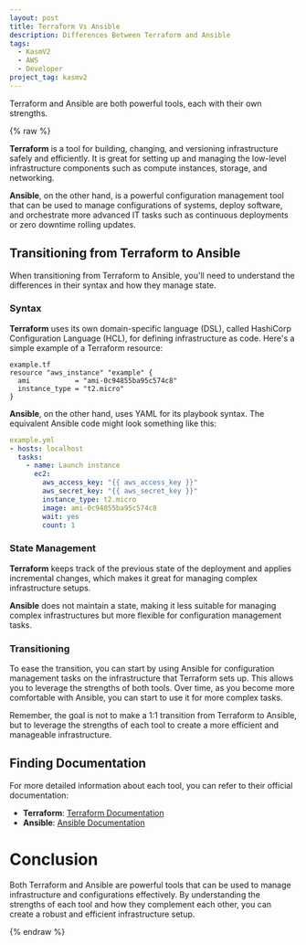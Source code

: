```yaml
---
layout: post
title: Terraform Vs Ansible
description: Differences Between Terraform and Ansible
tags:
  - KasmV2
  - AWS
  - Developer
project_tag: kasmv2
---
```


Terraform and Ansible are both powerful tools, each with their own strengths.

{% raw %}

**Terraform** is a tool for building, changing, and versioning infrastructure safely and efficiently. It is great for setting up and managing the low-level infrastructure components such as compute instances, storage, and networking.

**Ansible**, on the other hand, is a powerful configuration management tool that can be used to manage configurations of systems, deploy software, and orchestrate more advanced IT tasks such as continuous deployments or zero downtime rolling updates.

## Transitioning from Terraform to Ansible
When transitioning from Terraform to Ansible, you'll need to understand the differences in their syntax and how they manage state.

### Syntax
**Terraform** uses its own domain-specific language (DSL), called HashiCorp Configuration Language (HCL), for defining infrastructure as code. Here's a simple example of a Terraform resource:

```hcl
example.tf
resource "aws_instance" "example" {
  ami           = "ami-0c94855ba95c574c8"
  instance_type = "t2.micro"
}
```

**Ansible**, on the other hand, uses YAML for its playbook syntax. The equivalent Ansible code might look something like this:

```yaml
example.yml
- hosts: localhost
  tasks:
    - name: Launch instance
      ec2:
        aws_access_key: "{{ aws_access_key }}"
        aws_secret_key: "{{ aws_secret_key }}"
        instance_type: t2.micro
        image: ami-0c94855ba95c574c8
        wait: yes
        count: 1
```

### State Management
**Terraform** keeps track of the previous state of the deployment and applies incremental changes, which makes it great for managing complex infrastructure setups.

**Ansible** does not maintain a state, making it less suitable for managing complex infrastructures but more flexible for configuration management tasks.

### Transitioning
To ease the transition, you can start by using Ansible for configuration management tasks on the infrastructure that Terraform sets up. This allows you to leverage the strengths of both tools. Over time, as you become more comfortable with Ansible, you can start to use it for more complex tasks.

Remember, the goal is not to make a 1:1 transition from Terraform to Ansible, but to leverage the strengths of each tool to create a more efficient and manageable infrastructure.

## Finding Documentation

For more detailed information about each tool, you can refer to their official documentation:

- **Terraform**: [Terraform Documentation](https://developer.hashicorp.com/terraform/intro)
- **Ansible**: [Ansible Documentation](https://docs.ansible.com/ansible/latest/index.html)


# Conclusion
Both Terraform and Ansible are powerful tools that can be used to manage infrastructure and configurations effectively. By understanding the strengths of each tool and how they complement each other, you can create a robust and efficient infrastructure setup.

{% endraw %}